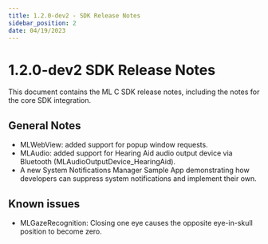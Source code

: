 ```yaml
---
title: 1.2.0-dev2 - SDK Release Notes
sidebar_position: 2
date: 04/19/2023
---
```


# 1.2.0-dev2 SDK Release Notes

This document contains the ML C SDK release notes, including the notes for the core SDK integration.

## General Notes

- MLWebView: added support for popup window requests.
- MLAudio: added support for Hearing Aid audio output device via Bluetooth (MLAudioOutputDevice_HearingAid).
- A new System Notifications Manager Sample App demonstrating how developers can suppress system notifications and implement their own.

## Known issues

- MLGazeRecognition: Closing one eye causes the opposite eye-in-skull position to become zero.
